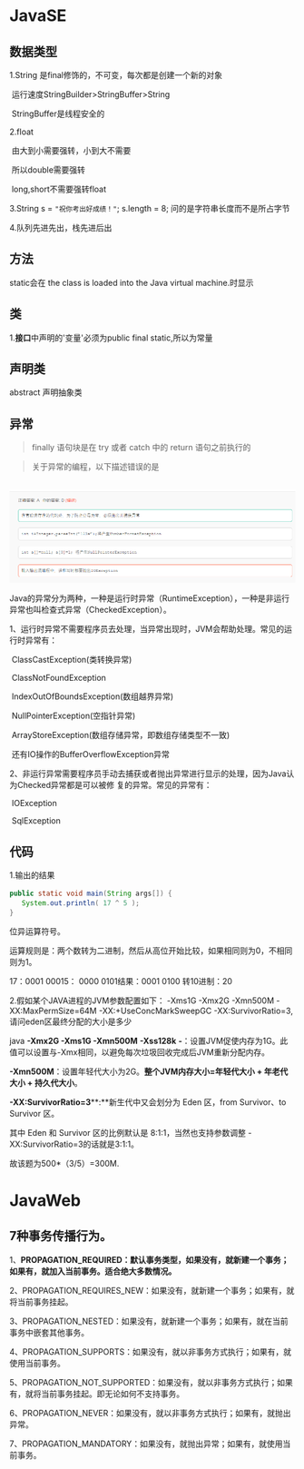 # JavaSE

## 数据类型

1.String 是final修饰的，不可变，每次都是创建一个新的对象

​	运行速度StringBuilder>StringBuffer>String

​	StringBuffer是线程安全的

2.float

​	由大到小需要强转，小到大不需要

​	所以double需要强转

​	long,short不需要强转float



3.String s = ``"祝你考出好成绩！"``;
	s.length = 8; 问的是字符串长度而不是所占字节



4.队列先进先出，栈先进后出

## 方法

static会在 the class is loaded into the Java virtual machine.时显示

## 类

 1.**接口**中声明的'变量'必须为public final static,所以为常量 

## 声明类

abstract 声明抽象类





## 异常

> finally 语句块是在 try 或者 catch 中的 return 语句之前执行的 

>  关于异常的编程，以下描述错误的是 

​	![1588953316460](笔试.assets/1588953316460.png)

​	Java的异常分为两种，一种是运行时异常（RuntimeException），一种是非运行异常也叫检查式异常（CheckedException）。

​	1、运行时异常不需要程序员去处理，当异常出现时，JVM会帮助处理。常见的运行时异常有：

​	ClassCastException(类转换异常)

​	ClassNotFoundException

​	IndexOutOfBoundsException(数组越界异常)

​	NullPointerException(空指针异常)

​	ArrayStoreException(数组存储异常，即数组存储类型不一致)

​	还有IO操作的BufferOverflowException异常

​	2、非运行异常需要程序员手动去捕获或者抛出异常进行显示的处理，因为Java认为Checked异常都是可以被修	复的异常。常见的异常有：

​	IOException

​	SqlException

## 代码

1.输出的结果

```java
public static void main(String args[]) {
   System.out.println( 17 ^ 5 );
}
```

位异运算符号。

运算规则是：两个数转为二进制，然后从高位开始比较，如果相同则为0，不相同则为1。

17：0001 00015： 0000 0101结果：0001 0100 转10进制：20



2.假如某个JAVA进程的JVM参数配置如下：
-Xms1G -Xmx2G -Xmn500M -XX:MaxPermSize=64M -XX:+UseConcMarkSweepGC -XX:SurvivorRatio=3,
请问eden区最终分配的大小是多少 

java **-Xmx2G -Xms1G -Xmn500M** **-Xss128k**
**-**：设置JVM促使内存为1G。此值可以设置与-Xmx相同，以避免每次垃圾回收完成后JVM重新分配内存。

**-Xmn500M**：设置年轻代大小为2G。**整个JVM内存大小=年轻代大小 + 年老代大小 + 持久代大小**。

**-XX:SurvivorRatio=3****:**新生代中又会划分为 Eden 区，from Survivor、to Survivor 区。

其中 Eden 和 Survivor 区的比例默认是 8:1:1，当然也支持参数调整 -XX:SurvivorRatio=3的话就是3:1:1。

故该题为500*（3/5）=300M.



# JavaWeb

## 7种事务传播行为。

1、**PROPAGATION_REQUIRED：默认事务类型，如果没有，就新建一个事务；如果有，就加入当前事务。适合绝大多数情况。**

2、PROPAGATION_REQUIRES_NEW：如果没有，就新建一个事务；如果有，就将当前事务挂起。

 3、PROPAGATION_NESTED：如果没有，就新建一个事务；如果有，就在当前事务中嵌套其他事务。

4、PROPAGATION_SUPPORTS：如果没有，就以非事务方式执行；如果有，就使用当前事务。

5、PROPAGATION_NOT_SUPPORTED：如果没有，就以非事务方式执行；如果有，就将当前事务挂起。即无论如何不支持事务。

6、PROPAGATION_NEVER：如果没有，就以非事务方式执行；如果有，就抛出异常。

7、PROPAGATION_MANDATORY：如果没有，就抛出异常；如果有，就使用当前事务。





